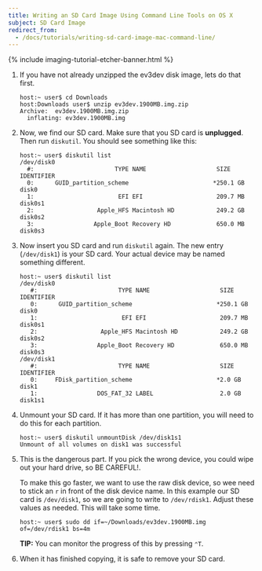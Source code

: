 ```yaml
---
title: Writing an SD Card Image Using Command Line Tools on OS X
subject: SD Card Image
redirect_from:
  - /docs/tutorials/writing-sd-card-image-mac-command-line/
---
```


{% include imaging-tutorial-etcher-banner.html %}

1.  If you have not already unzipped the ev3dev disk image, lets do that first.

        host:~ user$ cd Downloads
        host:Downloads user$ unzip ev3dev.1900MB.img.zip
        Archive:  ev3dev.1900MB.img.zip
          inflating: ev3dev.1900MB.img

2.  Now, we find our SD card. Make sure that you SD card is **unplugged**. Then
    run `diskutil`. You should see something like this:

        host:~ user$ diskutil list
        /dev/disk0
          #:                       TYPE NAME                    SIZE       IDENTIFIER
          0:      GUID_partition_scheme                        *250.1 GB   disk0
          1:                        EFI EFI                     209.7 MB   disk0s1
          2:                  Apple_HFS Macintosh HD            249.2 GB   disk0s2
          3:                 Apple_Boot Recovery HD             650.0 MB   disk0s3

3.  Now insert you SD card and run `diskutil` again. The new entry (`/dev/disk1`)
    is your SD card. Your actual device may be named something different.

        host:~ user$ diskutil list
        /dev/disk0
           #:                       TYPE NAME                    SIZE       IDENTIFIER
           0:      GUID_partition_scheme                        *250.1 GB   disk0
           1:                        EFI EFI                     209.7 MB   disk0s1
           2:                  Apple_HFS Macintosh HD            249.2 GB   disk0s2
           3:                 Apple_Boot Recovery HD             650.0 MB   disk0s3
        /dev/disk1
           #:                       TYPE NAME                    SIZE       IDENTIFIER
           0:     FDisk_partition_scheme                        *2.0 GB     disk1
           1:                 DOS_FAT_32 LABEL                   2.0 GB     disk1s1

4.  Unmount your SD card. If it has more than one partition, you will need to do
    this for each partition.

        host:~ user$ diskutil unmountDisk /dev/disk1s1
        Unmount of all volumes on disk1 was successful

5.  This is the dangerous part. If you pick the wrong device, you could wipe
    out your hard drive, so BE CAREFUL!.

    To make this go faster, we want to use the raw disk device, so wee need to
    stick an `r` in front of the disk device name. In this example our SD card
    is `/dev/disk1`, so we are going to write to `/dev/rdisk1`. Adjust these
    values as needed. This will take some time.

        host:~ user$ sudo dd if=~/Downloads/ev3dev.1900MB.img of=/dev/rdisk1 bs=4m

    **TIP:** You can monitor the progress of this by pressing <code>&#8963;T</code>.

6.  When it has finished copying, it is safe to remove your SD card.